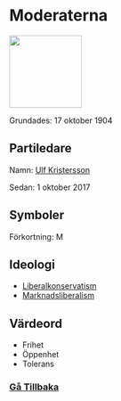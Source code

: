 # Moderaterna
<img src="https://upload.wikimedia.org/wikipedia/commons/8/85/M_v1.svg" width="130" height="130">

Grundades: 17 oktober 1904
## Partiledare
Namn: [Ulf Kristersson](https://sv.wikipedia.org/wiki/Ulf_Kristersson)

Sedan: 1 oktober 2017

## Symboler
Förkortning: M

## Ideologi
- [Liberalkonservatism](https://sv.wikipedia.org/wiki/Liberalkonservatism)
- [Marknadsliberalism](https://sv.wikipedia.org/wiki/Marknadsliberalism)

## Värdeord
- Frihet
- Öppenhet
- Tolerans

### [Gå Tillbaka](index)
